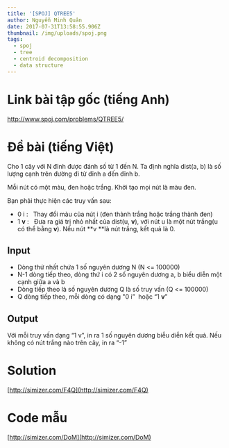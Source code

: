```yaml
---
title: '[SPOJ] QTREE5'
author: Nguyễn Minh Quân
date: 2017-07-31T13:58:55.906Z
thumbnail: /img/uploads/spoj.png
tags:
  - spoj
  - tree
  - centroid decomposition
  - data structure
---
```

# Link bài tập gốc (tiếng Anh)

http://www.spoj.com/problems/QTREE5/

# Đề bài (tiếng Việt)

Cho 1 cây với N đỉnh được đánh số từ 1 đến N. Ta định nghĩa dist(a, b) là số lượng cạnh trên đường đi từ đỉnh a đến đỉnh b.

Mỗi nút có một màu, đen hoặc trắng. Khởi tạo mọi nút là màu đen.

Bạn phải thực hiện các truy vấn sau:

* 0 i :   Thay đổi màu của nút i (đen thành trắng hoặc trắng thành đen)
* 1 **v** :   Đưa ra giá trị nhỏ nhất của dist(u, **v**), với nút u là một nút trắng(u có thể bằng **v**). Nếu nút \*\*v \*\*là nút trắng, kết quả là 0.

## Input

* Dòng thứ nhất chứa 1 số nguyên dương N (N <= 100000)
* N-1 dòng tiếp theo, dòng thứ i có 2 số nguyên dương a, b biểu diễn một cạnh giữa a và b
* Dòng tiếp theo là số nguyên dương Q là số truy vấn (Q <= 100000)
* Q dòng tiếp theo, mỗi dòng có dạng "0 i”  hoặc “1 **v**”

## Output

Với mỗi truy vấn dạng “1 v”, in ra 1 số nguyên dương biễu diễn kết quả. Nếu không có nút trắng nào trên cây, in ra “-1”

# Solution

[http://simizer.com/F4Q](http://simizer.com/F4Q)

# Code mẫu

[http://simizer.com/DoM](http://simizer.com/DoM)
